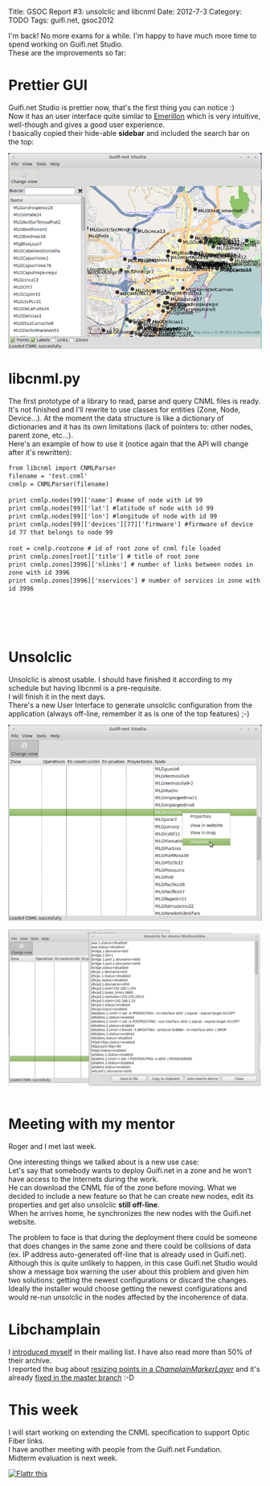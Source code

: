 Title: GSOC Report #3: unsolclic and libcnml
Date: 2012-7-3
Category: TODO
Tags: guifi.net, gsoc2012

I'm back! No more exams for a while. I'm happy to have much more time to spend working on Guifi.net Studio.  
These are the improvements so far:

# Prettier GUI

Guifi.net Studio is prettier now, that's the first thing you can notice :)  
Now it has an user interface quite similar to [Emerillon](http://projects.gnome.org/emerillon/) which is very intuitive, well-though and
gives a good user experience.  
I basically copied their hide-able **sidebar** and included the search bar on the top:

[![](/img/guifinetstudio5.png)](/img/guifinetstudio5.png)

# libcnml.py

The first prototype of a library to read, parse and query CNML files is ready. It's not finished and I'll rewrite to use classes for
entities (Zone, Node, Device...). At the moment the data structure is like a dictionary of dictionaries and it has its own limitations (lack
of pointers to: other nodes, parent zone, etc...).  
Here's an example of how to use it (notice again that the API will change after it's rewritten):

    from libcnml import CNMLParser
    filename = 'test.cnml'
    cnmlp = CNMLParser(filename)
    
    print cnmlp.nodes[99]['name'] #name of node with id 99
    print cnmlp.nodes[99]['lat'] #latitude of node with id 99
    print cnmlp.nodes[99]['lon'] #longitude of node with id 99
    print cnmlp.nodes[99]['devices'][77]['firmware'] #firmware of device id 77 that belongs to node 99
    
    root = cnmlp.rootzone # id of root zone of cnml file loaded
    print cnmlp.zones[root]['title'] # title of root zone
    print cnmlp.zones[3996]['nlinks'] # number of links between nodes in zone with id 3996
    print cnmlp.zones[3996]['nservices'] # number of services in zone with id 3996

#  

# Unsolclic

Unsolclic is almost usable. I should have finished it according to my schedule but having libcnml is a pre-requisite.  
I will finish it in the next days.  
There's a new User Interface to generate unsolclic configuration from the application (always off-line, remember it as is one of the top
features) ;-)

[![](/img/guifinetstudio3.png)](/img/guifinetstudio3.png)

[![](/img/guifinetstudio4.png)](/img/guifinetstudio4.png)  
 

# Meeting with my mentor

Roger and I met last week.

One interesting things we talked about is a new use case:  
Let's say that somebody wants to deploy Guifi.net in a zone and he won't have access to the Internets during the work.  
He can download the CNML file of the zone before moving. What we decided to include a new feature so that he can create new nodes, edit its
properties and get also unsolclic **still off-line**.  
When he arrives home, he synchronizes the new nodes with the Guifi.net website.

The problem to face is that during the deployment there could be someone that does changes in the same zone and there could be collisions of
data (ex. IP address auto-generated off-line that is already used in Guifi.net).  
Although this is quite unlikely to happen, in this case Guifi.net Studio would show a message box warning the user about this problem and
given him two solutions: getting the newest configurations or discard the changes. Ideally the installer would choose getting the newest
configurations and would re-run unsolclic in the nodes affected by the incoherence of data.

# Libchamplain

I [introduced myself](https://mail.gnome.org/archives/libchamplain-list/2012-June/msg00003.html) in their mailing list. I have also read
more than 50% of their archive.  
I reported the bug about [resizing points in a
*ChamplainMarkerLayer*](https://mail.gnome.org/archives/libchamplain-list/2012-June/msg00004.html) and it's already [fixed in the master
branch](http://git.gnome.org/browse/libchamplain/commit/?id=8c769a60905b7655ac5087ca0f63f6b6d8a4779e) :-D

# This week

I will start working on extending the CNML specification to support Optic Fiber links.  
I have another meeting with people from the Guifi.net Fundation.  
Midterm evaluation is next week.

[![Flattr
this](http://api.flattr.com/button/flattr-badge-large.png "Flattr this")](http://flattr.com/thing/732582/GSOC-Report-3-unsolclic-and-libcnml)
